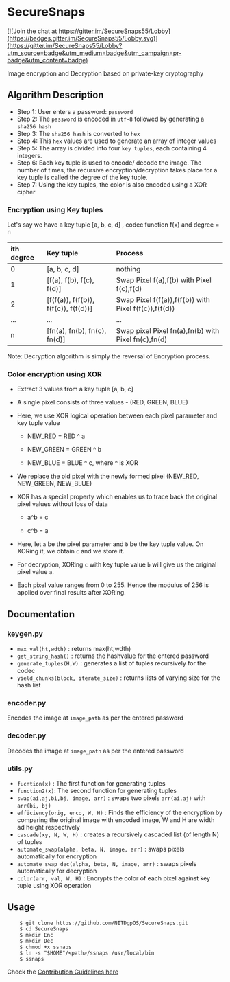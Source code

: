 # SecureSnaps

[![Join the chat at https://gitter.im/SecureSnaps55/Lobby](https://badges.gitter.im/SecureSnaps55/Lobby.svg)](https://gitter.im/SecureSnaps55/Lobby?utm_source=badge&utm_medium=badge&utm_campaign=pr-badge&utm_content=badge)

Image encryption and Decryption based on private-key cryptography

## Algorithm Description
* Step 1: User enters a password: `password`
* Step 2: The `password` is encoded in `utf-8` followed by generating a `sha256 hash`
* Step 3: The `sha256 hash` is converted to `hex`
* Step 4: This `hex` values are used to generate an array of integer values
* Step 5: The array is divided into four `key tuples`, each containing 4 integers.
* Step 6: Each key tuple is used to encode/ decode the image. The number of times, the recursive encryption/decryption takes place for a key tuple is called the degree of the key tuple.
* Step 7: Using the key tuples, the color is also encoded using a XOR cipher

### Encryption using Key tuples
Let's say we have a key tuple [a, b, c, d] , codec function f(x) and degree = n

|ith degree |Key tuple 								|Process 													|
|:----------|:-----------------------------------------|:--------------------------------------------------------------|
|0	|	[a, b, c, d]							|	nothing														|
|1	|	[f(a), f(b), f(c), f(d)]				|	Swap Pixel f(a),f(b) with Pixel f(c),f(d)				|
|2	|	[f(f(a)), f(f(b)), f(f(c)), f(f(d))]	|	Swap Pixel f(f(a)),f(f(b)) with Pixel f(f(c)),f(f(d))	|
|...|	...										|	...															|
|n 	|	[fn(a), fn(b), fn(c), fn(d)]			|	Swap pixel Pixel fn(a),fn(b) with Pixel fn(c),fn(d)			|

Note: Decryption algorithm is simply the reversal of Encryption process.

### Color encryption using XOR
* Extract 3 values from a key tuple [a, b, c]
* A single pixel consists of three values - (RED, GREEN, BLUE)
* Here, we use XOR logical operation between each pixel parameter and key tuple value
   *  NEW_RED = RED ^ a

   * NEW_GREEN = GREEN ^ b

   * NEW_BLUE = BLUE ^ c,  where ^ is XOR


* We replace the old pixel with the newly formed pixel (NEW_RED, NEW_GREEN, NEW_BLUE)
* XOR has a special property which enables us to trace back the original pixel values without loss of data

   * a^b = c

   * c^b = a


*  Here, let `a` be the pixel parameter and `b` be the key tuple value. On XORing it, we obtain `c` and we store it.
*  For decryption, XORing `c` with key tuple value `b` will give us the original pixel value `a`.
* Each pixel value ranges from 0 to 255. Hence the modulus of 256 is applied over final results after XORing.

## Documentation

### keygen.py
* `max_val(ht,wdth)` : returns max(ht,wdth)
* `get_string_hash()` : returns the hashvalue for the entered password
* `generate_tuples(H,W)` : generates a list of tuples recursively for the codec
* `yield_chunks(block, iterate_size)` : returns lists of varying size for the hash list

### encoder.py
Encodes the image at `image_path` as per the entered password


### decoder.py
Decodes the image at `image_path` as per the entered password

### utils.py
* `fucntion(x)` : The first function for generating tuples
* `function2(x)`: The second function for generating tuples
* `swap(ai,aj,bi,bj, image, arr)` : swaps two pixels `arr(ai,aj)` with `arr(bi, bj)`
* `efficiency(orig, enco, W, H)` : Finds the efficiency of the encryption by comparing the original image with encoded image, W and H are width ad height respectively
* `cascade(xy, N, W, H)` : creates a recursively cascaded list (of length N) of tuples
* `automate_swap(alpha, beta, N, image, arr)` : swaps pixels automatically for encryption
* `automate_swap_dec(alpha, beta, N, image, arr)` : swaps pixels automatically for decryption
* `color(arr, val, W, H)` : Encrypts the color of each pixel against key tuple using XOR operation

## Usage

        $ git clone https://github.com/NITDgpOS/SecureSnaps.git
        $ cd SecureSnaps
        $ mkdir Enc
        $ mkdir Dec
        $ chmod +x ssnaps
        $ ln -s "$HOME"/<path>/ssnaps /usr/local/bin
        $ ssnaps


Check the [Contribution Guidelines here](docs/CONTRIBUTING.md)
